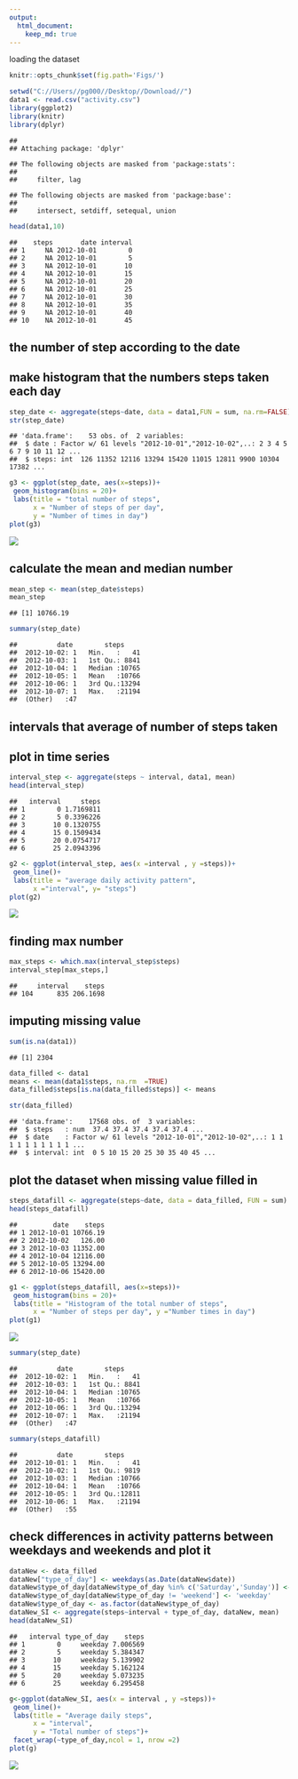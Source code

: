 ```yaml
---
output: 
  html_document:
    keep_md: true
---
```

 loading the dataset 
 
 
 ```r
 knitr::opts_chunk$set(fig.path='Figs/')
 ```

```r
setwd("C://Users//pg000//Desktop//Download//")
data1 <- read.csv("activity.csv")
library(ggplot2)
library(knitr)
library(dplyr)
```

```
## 
## Attaching package: 'dplyr'
```

```
## The following objects are masked from 'package:stats':
## 
##     filter, lag
```

```
## The following objects are masked from 'package:base':
## 
##     intersect, setdiff, setequal, union
```

```r
head(data1,10)
```

```
##    steps       date interval
## 1     NA 2012-10-01        0
## 2     NA 2012-10-01        5
## 3     NA 2012-10-01       10
## 4     NA 2012-10-01       15
## 5     NA 2012-10-01       20
## 6     NA 2012-10-01       25
## 7     NA 2012-10-01       30
## 8     NA 2012-10-01       35
## 9     NA 2012-10-01       40
## 10    NA 2012-10-01       45
```

## the number of step according to the date
## make histogram that the numbers steps taken each day 

```r
step_date <- aggregate(steps~date, data = data1,FUN = sum, na.rm=FALSE)
str(step_date)
```

```
## 'data.frame':	53 obs. of  2 variables:
##  $ date : Factor w/ 61 levels "2012-10-01","2012-10-02",..: 2 3 4 5 6 7 9 10 11 12 ...
##  $ steps: int  126 11352 12116 13294 15420 11015 12811 9900 10304 17382 ...
```

```r
g3 <- ggplot(step_date, aes(x=steps))+
 geom_histogram(bins = 20)+
 labs(title = "total number of steps", 
      x = "Number of steps of per day",
      y = "Number of times in day")
plot(g3)
```

![](Figs/unnamed-chunk-2-1.png)<!-- -->

## calculate the mean and median number 


```r
mean_step <- mean(step_date$steps)
mean_step
```

```
## [1] 10766.19
```

```r
summary(step_date)
```

```
##          date        steps      
##  2012-10-02: 1   Min.   :   41  
##  2012-10-03: 1   1st Qu.: 8841  
##  2012-10-04: 1   Median :10765  
##  2012-10-05: 1   Mean   :10766  
##  2012-10-06: 1   3rd Qu.:13294  
##  2012-10-07: 1   Max.   :21194  
##  (Other)   :47
```

## intervals that average of number of steps taken 
## plot in time series 

```r
interval_step <- aggregate(steps ~ interval, data1, mean)
head(interval_step)
```

```
##   interval     steps
## 1        0 1.7169811
## 2        5 0.3396226
## 3       10 0.1320755
## 4       15 0.1509434
## 5       20 0.0754717
## 6       25 2.0943396
```

```r
g2 <- ggplot(interval_step, aes(x =interval , y =steps))+
 geom_line()+
 labs(title = "average daily activity pattern",
      x ="interval", y= "steps")
plot(g2)
```

![](Figs/unnamed-chunk-4-1.png)<!-- -->
## finding max number

```r
max_steps <- which.max(interval_step$steps)
interval_step[max_steps,]
```

```
##     interval    steps
## 104      835 206.1698
```
## imputing missing value 

```r
sum(is.na(data1))
```

```
## [1] 2304
```

```r
data_filled <- data1 
means <- mean(data1$steps, na.rm  =TRUE)
data_filled$steps[is.na(data_filled$steps)] <- means

str(data_filled)
```

```
## 'data.frame':	17568 obs. of  3 variables:
##  $ steps   : num  37.4 37.4 37.4 37.4 37.4 ...
##  $ date    : Factor w/ 61 levels "2012-10-01","2012-10-02",..: 1 1 1 1 1 1 1 1 1 1 ...
##  $ interval: int  0 5 10 15 20 25 30 35 40 45 ...
```
## plot the dataset when missing value filled in 


```r
steps_datafill <- aggregate(steps~date, data = data_filled, FUN = sum)
head(steps_datafill)
```

```
##         date    steps
## 1 2012-10-01 10766.19
## 2 2012-10-02   126.00
## 3 2012-10-03 11352.00
## 4 2012-10-04 12116.00
## 5 2012-10-05 13294.00
## 6 2012-10-06 15420.00
```

```r
g1 <- ggplot(steps_datafill, aes(x=steps))+
 geom_histogram(bins = 20)+
 labs(title = "Histogram of the total number of steps",
      x = "Number of steps per day", y ="Number times in day")
plot(g1)
```

![](Figs/unnamed-chunk-7-1.png)<!-- -->

```r
summary(step_date)
```

```
##          date        steps      
##  2012-10-02: 1   Min.   :   41  
##  2012-10-03: 1   1st Qu.: 8841  
##  2012-10-04: 1   Median :10765  
##  2012-10-05: 1   Mean   :10766  
##  2012-10-06: 1   3rd Qu.:13294  
##  2012-10-07: 1   Max.   :21194  
##  (Other)   :47
```

```r
summary(steps_datafill)
```

```
##          date        steps      
##  2012-10-01: 1   Min.   :   41  
##  2012-10-02: 1   1st Qu.: 9819  
##  2012-10-03: 1   Median :10766  
##  2012-10-04: 1   Mean   :10766  
##  2012-10-05: 1   3rd Qu.:12811  
##  2012-10-06: 1   Max.   :21194  
##  (Other)   :55
```
## check differences in activity patterns between weekdays and weekends and plot it

```r
dataNew <- data_filled
dataNew["type_of_day"] <- weekdays(as.Date(dataNew$date))
dataNew$type_of_day[dataNew$type_of_day %in% c('Saturday','Sunday')] <- 'weekend'
dataNew$type_of_day[dataNew$type_of_day != 'weekend'] <- 'weekday'
dataNew$type_of_day <- as.factor(dataNew$type_of_day)
dataNew_SI <- aggregate(steps~interval + type_of_day, dataNew, mean)
head(dataNew_SI)   
```

```
##   interval type_of_day    steps
## 1        0     weekday 7.006569
## 2        5     weekday 5.384347
## 3       10     weekday 5.139902
## 4       15     weekday 5.162124
## 5       20     weekday 5.073235
## 6       25     weekday 6.295458
```

```r
g<-ggplot(dataNew_SI, aes(x = interval , y =steps))+
 geom_line()+
 labs(title = "Average daily steps",
      x = "interval",
      y = "Total number of steps")+
 facet_wrap(~type_of_day,ncol = 1, nrow =2)
plot(g)
```

![](Figs/unnamed-chunk-8-1.png)<!-- -->
